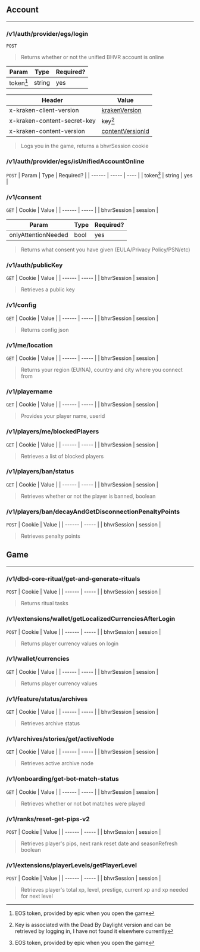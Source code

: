 ## Account
___
### /v1/auth/provider/egs/login
`POST`
> Returns whether or not the unified BHVR account is online

| Param | Type | Required? |
| ------ | ----- | ---- |
| token[^1] | string | yes |

| Header | Value |
| ------ | ----- |
| x-kraken-client-version | [krakenVersion](./initialization.md#v1version) |
| x-kraken-content-secret-key | key[^2] |
| x-kraken-content-version | [contentVersionId](./initialization.md#v1utilscontentversionversion) |

[^2]: Key is associated with the Dead By Daylight version and can be retrieved by logging in, I have not found it elsewhere currently

> Logs you in the game, returns a bhvrSession cookie

### /v1/auth/provider/egs/isUnifiedAccountOnline
`POST`
| Param | Type | Required? |
| ------ | ----- | ---- |
| token[^1] | string | yes |

[^1]: EOS token, provided by epic when you open the game

### /v1/consent
`GET`
| Cookie | Value |
| ------ | ----- |
| bhvrSession | session |

| Param | Type | Required? |
| ----- | ---- | --------- |
| onlyAttentionNeeded | bool | yes |

> Returns what consent you have given (EULA/Privacy Policy/PSN/etc)

### /v1/auth/publicKey
`GET`
| Cookie | Value |
| ------ | ----- |
| bhvrSession | session |

> Retrieves a public key

### /v1/config
`GET`
| Cookie | Value |
| ------ | ----- |
| bhvrSession | session |

> Returns config json

### /v1/me/location
`GET`
| Cookie | Value |
| ------ | ----- |
| bhvrSession | session |

> Returns your region (EU/NA), country and city where you connect from

### /v1/playername
`GET`
| Cookie | Value |
| ------ | ----- |
| bhvrSession | session |

> Provides your player name, userid

### /v1/players/me/blockedPlayers
`GET`
| Cookie | Value |
| ------ | ----- |
| bhvrSession | session |

> Retrieves a list of blocked players

### /v1/players/ban/status
`GET`
| Cookie | Value |
| ------ | ----- |
| bhvrSession | session |

> Retrieves whether or not the player is banned, boolean

### /v1/players/ban/decayAndGetDisconnectionPenaltyPoints
`POST`
| Cookie | Value |
| ------ | ----- |
| bhvrSession | session |

> Retrieves penalty points


## Game
___
### /v1/dbd-core-ritual/get-and-generate-rituals
`POST`
| Cookie | Value |
| ------ | ----- |
| bhvrSession | session |

> Returns ritual tasks

### /v1/extensions/wallet/getLocalizedCurrenciesAfterLogin
`POST`
| Cookie | Value |
| ------ | ----- |
| bhvrSession | session |

> Returns player currency values on login

### /v1/wallet/currencies
`GET`
| Cookie | Value |
| ------ | ----- |
| bhvrSession | session |

> Returns player currency values

### /v1/feature/status/archives
`GET`
| Cookie | Value |
| ------ | ----- |
| bhvrSession | session |

> Retrieves archive status

### /v1/archives/stories/get/activeNode
`GET`
| Cookie | Value |
| ------ | ----- |
| bhvrSession | session |

> Retrieves active archive node

### /v1/onboarding/get-bot-match-status
`GET`
| Cookie | Value |
| ------ | ----- |
| bhvrSession | session |

> Retrieves whether or not bot matches were played

### /v1/ranks/reset-get-pips-v2
`POST`
| Cookie | Value |
| ------ | ----- |
| bhvrSession | session |

> Retrieves player's pips, next rank reset date and seasonRefresh boolean

### /v1/extensions/playerLevels/getPlayerLevel
`POST`
| Cookie | Value |
| ------ | ----- |
| bhvrSession | session |

> Retrieves player's total xp, level, prestige, current xp and xp needed for next level